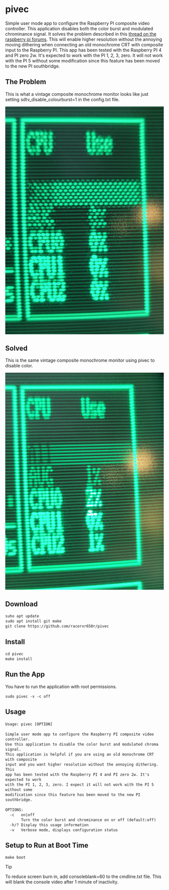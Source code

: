 # pivec
Simple user mode app to configure the Raspberry PI composite video controller. This application disables both the color burst and modulated chrominance signal. It solves the problem described in this [thread on the raspberry pi forums](https://forums.raspberrypi.com/viewtopic.php?t=248217). This will enable higher resolution without the annoying moving dithering when connecting an old monochrome CRT with composite input to the Raspberry PI. This app has been tested with the Raspberry PI 4 and PI zero 2w. It's expected to work with the PI 1, 2, 3, zero. It will not work with the PI 5 without some modification since this feature has been moved to the new PI southbridge.

## The Problem
This is what a vintage composite monochrome monitor looks like just setting sdtv_disable_colourburst=1 in the config.txt file.

![sdtv_disable_colourburst=1](./images/problem.jpg)

## Solved
This is the same vintage composite monochrome monitor using pivec to disable color.

![sudo pivec -c off](./images/solution.jpg)

## Download
```
suho apt update
sudo apt install git make
git clone https://github.com/racerxr650r/pivec
```

## Install
```
cd pivec
make install
```

## Run the App
You have to run the application with root permissions.
```
sudo pivec -v -c off
```

## Usage
```
Usage: pivec [OPTION]

Simple user mode app to configure the Raspberry PI composite video controller.
Use this application to disable the color burst and modulated chroma signal.
This application is helpful if you are using an old monochrome CRT with composite
input and you want higher resolution without the annoying dithering. This
app has been tested with the Raspberry PI 4 and PI zero 2w. It's expected to work
with the PI 1, 2, 3, zero. I expect it will not work with the PI 5 without some
modification since this feature has been moved to the new PI southbridge.

OPTIONS:
  -c   on|off
       Turn the color burst and chrominance on or off (default:off)
  -h/? Display this usage information
  -v   Verbose mode, displays configuration status
```

## Setup to Run at Boot Time
```
make boot
```

> [!TIP]
> To reduce screen burn in, add consoleblank=60 to the cmdline.txt file. This will blank the console video after 1 minute of inactivity.
